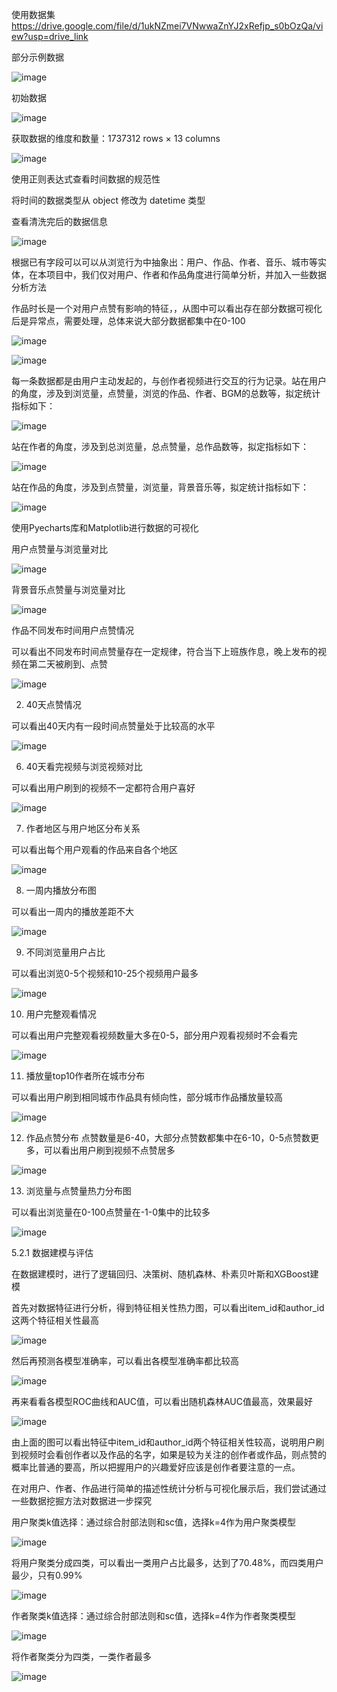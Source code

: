 使用数据集 https://drive.google.com/file/d/1ukNZmei7VNwwaZnYJ2xRefjp_s0bOzQa/view?usp=drive_link


部分示例数据

![image](https://github.com/user-attachments/assets/3d173933-823e-40e7-a32b-fb43372d9404)


初始数据

![image](https://github.com/user-attachments/assets/ebdc83e6-9e0c-4540-acdd-a39591677223)


获取数据的维度和数量：1737312 rows × 13 columns

![image](https://github.com/user-attachments/assets/9240415f-688e-457e-88a2-febaa90a68f7)


使用正则表达式查看时间数据的规范性

将时间的数据类型从 object 修改为 datetime 类型

查看清洗完后的数据信息


![image](https://github.com/user-attachments/assets/7115b67e-6ab6-4d7a-96a0-2082025e346f)


根据已有字段可以可以从浏览行为中抽象出：用户、作品、作者、音乐、城市等实体，在本项目中，我们仅对用户、作者和作品角度进行简单分析，并加入一些数据分析方法

作品时长是一个对用户点赞有影响的特征，，从图中可以看出存在部分数据可视化后是异常点，需要处理，总体来说大部分数据都集中在0-100


![image](https://github.com/user-attachments/assets/b7da58e7-1b4d-4b5e-8927-86b3028f35ba)


![image](https://github.com/user-attachments/assets/df915a41-ce9d-435d-8c1a-c30ebfaa6910)


每一条数据都是由用户主动发起的，与创作者视频进行交互的行为记录。站在用户的角度，涉及到浏览量，点赞量，浏览的作品、作者、BGM的总数等，拟定统计指标如下：


![image](https://github.com/user-attachments/assets/272b4d0a-8f0b-4af1-9b58-b92c798b9c44)


站在作者的角度，涉及到总浏览量，总点赞量，总作品数等，拟定指标如下：

![image](https://github.com/user-attachments/assets/54dee060-9e8a-408b-bee3-b3194342a923)

站在作品的角度，涉及到点赞量，浏览量，背景音乐等，拟定统计指标如下：

![image](https://github.com/user-attachments/assets/443fe88a-dc0d-410e-8414-9b33c18229de)

使用Pyecharts库和Matplotlib进行数据的可视化

用户点赞量与浏览量对比

![image](https://github.com/user-attachments/assets/55ef7340-d66b-4121-9d0d-49ab58ad607f)

背景音乐点赞量与浏览量对比

![image](https://github.com/user-attachments/assets/ee68040b-976a-49cf-9d66-f27387424bff)

作品不同发布时间用户点赞情况

可以看出不同发布时间点赞量存在一定规律，符合当下上班族作息，晚上发布的视频在第二天被刷到、点赞

![image](https://github.com/user-attachments/assets/aec23130-2652-4ca9-8a94-4bcf9d27ba83)

2.	40天点赞情况

可以看出40天内有一段时间点赞量处于比较高的水平

![image](https://github.com/user-attachments/assets/c8a1ff0a-f8c3-4ec3-910d-266ebfe8b691)

6.	40天看完视频与浏览视频对比

可以看出用户刷到的视频不一定都符合用户喜好

![image](https://github.com/user-attachments/assets/83c295b0-45fd-4046-886f-0609ef5adfcb)

7.	作者地区与用户地区分布关系

可以看出每个用户观看的作品来自各个地区

![image](https://github.com/user-attachments/assets/6f3731f4-b044-4751-a73a-41691d124b83)

8.	一周内播放分布图

可以看出一周内的播放差距不大

![image](https://github.com/user-attachments/assets/f9c07168-43c4-4a80-a889-b3996a6ce5d0)

9.	不同浏览量用户占比

可以看出浏览0-5个视频和10-25个视频用户最多

![image](https://github.com/user-attachments/assets/7b0f5252-8cb1-474b-8dfa-b3a7dc9e31d1)

10.	用户完整观看情况

可以看出用户完整观看视频数量大多在0-5，部分用户观看视频时不会看完

![image](https://github.com/user-attachments/assets/1f6ca022-b1a0-4a4f-aed9-2dd812c448c6)

11.	播放量top10作者所在城市分布

可以看出用户刷到相同城市作品具有倾向性，部分城市作品播放量较高

![image](https://github.com/user-attachments/assets/497d2f3c-4d35-4a41-93d6-a443441f3edd)



12.	作品点赞分布
点赞数量是6-40，大部分点赞数都集中在6-10，0-5点赞数更多，可以看出用户刷到视频不点赞居多

![image](https://github.com/user-attachments/assets/519039cb-0a97-4169-8cdf-5e9ab3e99524)



13.	浏览量与点赞量热力分布图

可以看出浏览量在0-100点赞量在-1-0集中的比较多

![image](https://github.com/user-attachments/assets/117ec7ce-fc63-443a-a368-042d0c1d393c)

5.2.1 数据建模与评估

在数据建模时，进行了逻辑回归、决策树、随机森林、朴素贝叶斯和XGBoost建模

首先对数据特征进行分析，得到特征相关性热力图，可以看出item_id和author_id这两个特征相关性最高

![image](https://github.com/user-attachments/assets/ac04e32c-a645-44c2-90ff-022dde1b2061)

然后再预测各模型准确率，可以看出各模型准确率都比较高

![image](https://github.com/user-attachments/assets/2966cc94-590a-4db1-bad2-6084f136348a)

再来看看各模型ROC曲线和AUC值，可以看出随机森林AUC值最高，效果最好



![image](https://github.com/user-attachments/assets/d96e1ba8-95f6-465d-93b7-2a671df74aa4)

由上面的图可以看出特征中item_id和author_id两个特征相关性较高，说明用户刷到视频时会看创作者以及作品的名字，如果是较为关注的创作者或作品，则点赞的概率比普通的要高，所以把握用户的兴趣爱好应该是创作者要注意的一点。

在对用户、作者、作品进行简单的描述性统计分析与可视化展示后，我们尝试通过一些数据挖掘方法对数据进一步探究

用户聚类k值选择：通过综合肘部法则和sc值，选择k=4作为用户聚类模型

![image](https://github.com/user-attachments/assets/a86bead7-9cc4-4cfb-92e0-f80e754e7eac)

将用户聚类分成四类，可以看出一类用户占比最多，达到了70.48%，而四类用户最少，只有0.99%

![image](https://github.com/user-attachments/assets/c62bfcdd-a134-400d-bbc3-10c1981b84ce)

作者聚类k值选择：通过综合肘部法则和sc值，选择k=4作为作者聚类模型

![image](https://github.com/user-attachments/assets/093dc055-9df8-4efb-a967-11a3a978d38c)

将作者聚类分为四类，一类作者最多

![image](https://github.com/user-attachments/assets/e1d7b503-bf4b-4b66-9671-91ccca232782)





















